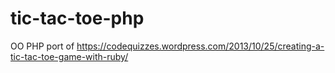 # tic-tac-toe-php

OO PHP port of https://codequizzes.wordpress.com/2013/10/25/creating-a-tic-tac-toe-game-with-ruby/
